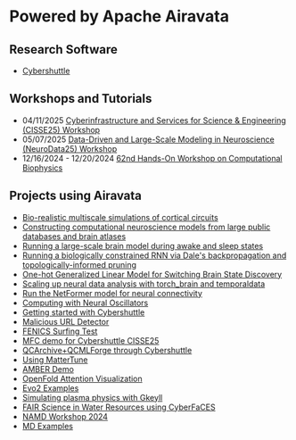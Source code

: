# Powered by Apache Airavata

## Research Software

* [Cybershuttle](https://cybershuttle.org/)

## Workshops and Tutorials

* 04/11/2025 [Cyberinfrastructure and Services for Science & Engineering (CISSE25) Workshop](https://cybershuttle.org/events)
* 05/07/2025 [Data-Driven and Large-Scale Modeling in Neuroscience (NeuroData25) Workshop](https://cybershuttle.org/events)
* 12/16/2024 - 12/20/2024 [62nd Hands-On Workshop on Computational Biophysics](https://www.ks.uiuc.edu/Training/Workshop/Auburn2024B/)

## Projects using Airavata

* [Bio-realistic multiscale simulations of cortical circuits](https://github.com/cyber-shuttle/allenai-v1)
* [Constructing computational neuroscience models from large public databases and brain atlases](https://github.com/cyber-shuttle/airavata-cerebrum)
* [Running a large-scale brain model during awake and sleep states](https://github.com/cyber-shuttle/whole-brain-public)
* [Running a biologically constrained RNN via Dale's backpropagation and topologically-informed pruning](https://github.com/cyber-shuttle/biologicalRNNs)
* [One-hot Generalized Linear Model for Switching Brain State Discovery](https://github.com/cyber-shuttle/onehot-hmmglm)
* [Scaling up neural data analysis with torch_brain and temporaldata](https://github.com/cyber-shuttle/neurodata25_torchbrain_notebooks)
* [Run the NetFormer model for neural connectivity](https://github.com/cyber-shuttle/neuroaihub-netformer)
* [Computing with Neural Oscillators](https://github.com/cyber-shuttle/imamlab-neural-oscillators)
* [Getting started with Cybershuttle](https://github.com/cyber-shuttle/cybershuttle-reference)
* [Malicious URL Detector](https://github.com/airavata-courses/malicious-url-detector)
* [FENICS Surfing Test](https://github.com/cyber-shuttle/fenics_surfing_test)
* [MFC demo for Cybershuttle CISSE25](https://github.com/cyber-shuttle/mfc-cybershuttle)
* [QCArchive+QCMLForge through Cybershuttle](https://github.com/cyber-shuttle/psi4_interaction_energy_cybershuttle)
* [Using MatterTune](https://github.com/cyber-shuttle/MatterTune)
* [AMBER Demo](https://github.com/cyber-shuttle/Amber_demo)
* [OpenFold Attention Visualization](https://github.com/vizfold/attention-viz-demo)
* [Evo2 Examples](https://github.com/cyber-shuttle/evo2)
* [Simulating plasma physics with Gkeyll](https://github.com/cyber-shuttle/gkeyll)
* [FAIR Science in Water Resources using CyberFaCES](https://github.com/cyber-shuttle/cyberfaces)
* [NAMD Workshop 2024](https://github.com/cyber-shuttle/namd-workshop-2024)
* [MD Examples](https://github.com/cyber-shuttle/md-example)